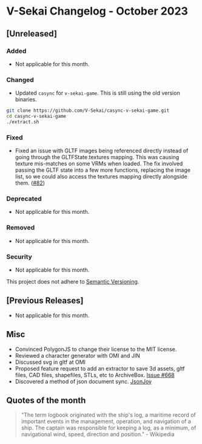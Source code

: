 # V-Sekai Changelog - October 2023

## [Unreleased]

### Added

- Not applicable for this month.

### Changed

- Updated `casync` for `v-sekai-game`. This is still using the old version binaries.

```bash
git clone https://github.com/V-Sekai/casync-v-sekai-game.git
cd casync-v-sekai-game
./extract.sh
```

### Fixed

- Fixed an issue with GLTF images being referenced directly instead of going through the GLTFState.textures mapping. This was causing texture mis-matches on some VRMs when loaded. The fix involved passing the GLTF state into a few more functions, replacing the image list, so we could also access the textures mapping directly alongside them. ([#82](https://github.com/V-Sekai/godot-vrm/pull/82))

### Deprecated

- Not applicable for this month.

### Removed

- Not applicable for this month.

### Security

- Not applicable for this month.

This project does not adhere to [Semantic Versioning](https://semver.org/spec/v2.0.0.html).

## [Previous Releases]

- Not applicable for this month.

## Misc

- Convinced PolygonJS to change their license to the MIT license.
- Reviewed a character generator with OMI and JIN
- Discussed svg in gltf at OMI
- Proposed feature request to add an extractor to save 3d assets, gltf files, CAD files, shapefiles, STLs, etc to ArchiveBox. [Issue #668](https://github.com/ArchiveBox/ArchiveBox/issues/668)
- Discovered a method of json document sync. [JsonJoy](https://jsonjoy.com/)

## Quotes of the month

> "The term logbook originated with the ship's log, a maritime record of important events in the management, operation, and navigation of a ship. The captain was responsible for keeping a log, as a minimum, of navigational wind, speed, direction and position." - Wikipedia
